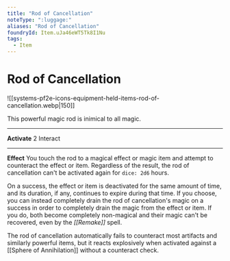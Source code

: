 ```yaml
---
title: "Rod of Cancellation"
noteType: ":luggage:"
aliases: "Rod of Cancellation"
foundryId: Item.uJa46eWT5Tk8I1Nu
tags:
  - Item
---
```


# Rod of Cancellation
![[systems-pf2e-icons-equipment-held-items-rod-of-cancellation.webp|150]]

This powerful magic rod is inimical to all magic.

* * *

**Activate** 2 Interact

* * *

**Effect** You touch the rod to a magical effect or magic item and attempt to counteract the effect or item. Regardless of the result, the rod of cancellation can't be activated again for `dice: 2d6` hours.

On a success, the effect or item is deactivated for the same amount of time, and its duration, if any, continues to expire during that time. If you choose, you can instead completely drain the rod of cancellation's magic on a success in order to completely drain the magic from the effect or item. If you do, both become completely non-magical and their magic can't be recovered, even by the _[[Remake]]_ spell.

The rod of cancellation automatically fails to counteract most artifacts and similarly powerful items, but it reacts explosively when activated against a [[Sphere of Annihilation]] without a counteract check.
